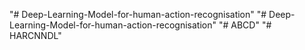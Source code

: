 "# Deep-Learning-Model-for-human-action-recognisation" 
"# Deep-Learning-Model-for-human-action-recognisation" 
"# ABCD" 
"# HARCNNDL" 
